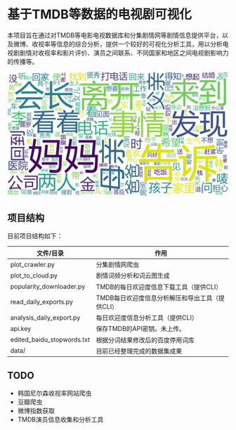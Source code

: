 # 基于TMDB等数据的电视剧可视化

本项目旨在通过对TMDB等电影电视数据库和分集剧情网等剧情信息提供平台，以及微博、收视率等信息的综合分析，提供一个较好的可视化分析工具，用以分析电视剧剧情对收视率和影片评价、演员之间联系、不同国家和地区之间电视剧影响力的传播等。

![韩剧剧情高频词](data\wc.jpg)

## 项目结构

目前项目结构如下：

| 文件/目录                  | 作用                                            |
| -------------------------- | ----------------------------------------------- |
| plot_crawler.py            | 分集剧情网爬虫                                  |
| plot_to_cloud.py           | 剧情词频分析和词云图生成                        |
| popularity_downloader.py   | TMDB的每日欢迎度信息下载工具（提供CLI）         |
| read_daily_exports.py      | TMDB每日欢迎度信息分析解压和导出工具（提供CLI） |
| analysis_daily_export.py   | 每日欢迎度信息分析工具（提供CLI）               |
| api.key                    | 保存TMDB的API密钥。未上传。                     |
| edited_baidu_stopwords.txt | 根据分词结果修改后的百度停用词库                |
| data/                      | 目前已经整理完成的数据集成果                    |

## TODO

- 韩国尼尔森收视率网站爬虫
- 豆瓣爬虫
- 微博指数获取
- TMDB演员信息收集和分析工具